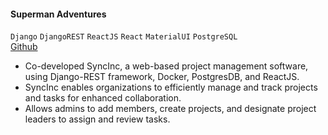#### **Superman Adventures**

`Django` `DjangoREST` `ReactJS` `React` `MaterialUI` `PostgreSQL`
<br><i class="fab fa-github"></i> [Github](https://github.com/fardinanam/SyncInc)

- Co-developed SyncInc, a web-based project management software, using Django-REST framework, Docker, PostgresDB,
and ReactJS.
- SyncInc enables organizations to efficiently manage and track projects and tasks for enhanced collaboration.
- Allows admins to add members, create projects, and designate project leaders to assign and review tasks.
